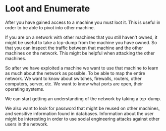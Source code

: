 # Loot and Enumerate

After you have gained access to a machine you must loot it. This is useful in order to be able to pivot into other machine.  

If you are on a network with other machines that you still haven't owned, it might be useful to take a tcp-dump from the machine you have owned. So that you can inspect the traffic between that machine and the other machines on the network. This might be helpful when attacking the other machines.

So after we have exploited a machine we want to use that machine to learn as much about the network as possible. To be able to map the entire network. We want to know about switches, firewalls, routers, other computers, server, etc. We want to know what ports are open, their operating systems.

We can start getting an understanding of the network by taking a tcp-dump.

We also want to look for password that might be reused on other machines, and sensitive information found in databases. Information about the user might be interesting in order to use social engineering attacks against other users in the network.

